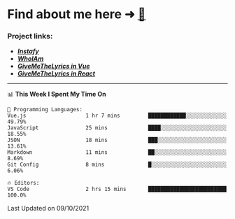 # Find about me here ➜ [🧑](https://pauabella.dev)

### Project links:
- ***[Instafy](https://instafy.me)***
- ***[WhoIAm](https://pauabella.dev)***
- ***[GiveMeTheLyrics in Vue](https://lyrics.pauabella.dev)***
- ***[GiveMeTheLyrics in React](https://pauabella.dev/GiveMeTheLyrics)***

---
<!--START_SECTION:waka-->
📊 **This Week I Spent My Time On** 

```text
💬 Programming Languages: 
Vue.js                   1 hr 7 mins         ████████████░░░░░░░░░░░░░   49.79% 
JavaScript               25 mins             ████░░░░░░░░░░░░░░░░░░░░░   18.55% 
JSON                     18 mins             ███░░░░░░░░░░░░░░░░░░░░░░   13.61% 
Markdown                 11 mins             ██░░░░░░░░░░░░░░░░░░░░░░░   8.69% 
Git Config               8 mins              █░░░░░░░░░░░░░░░░░░░░░░░░   6.06%

🔥 Editors: 
VS Code                  2 hrs 15 mins       █████████████████████████   100.0%

```


 Last Updated on 09/10/2021
<!--END_SECTION:waka-->
